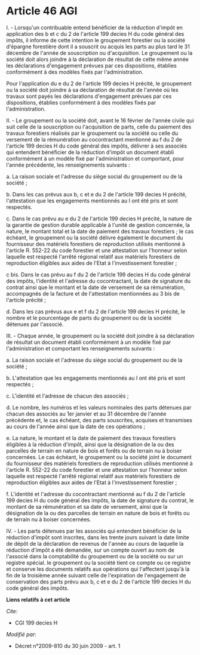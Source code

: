 # Article 46 AGI

I. - Lorsqu'un contribuable entend bénéficier de la réduction d'impôt en application des b et c du 2 de l'article 199 decies
H du code général des impôts, il informe de cette intention le groupement forestier ou la société d'épargne forestière dont
il a souscrit ou acquis les parts au plus tard le 31 décembre de l'année de souscription ou d'acquisition. Le groupement ou
la société doit alors joindre à la déclaration de résultat de cette même année les déclarations d'engagement prévues par ces
dispositions, établies conformément à des modèles fixés par l'administration. 

Pour l'application du e du 2 de l'article 199 decies H précité, le groupement ou la société doit joindre à sa déclaration de
résultat de l'année où les travaux sont payés les déclarations d'engagement prévues par ces dispositions, établies
conformément à des modèles fixés par l'administration. 

II. - Le groupement ou la société doit, avant le 16 février de l'année civile qui suit celle de la souscription ou
l'acquisition de parts, celle du paiement des travaux forestiers réalisés par le groupement ou la société ou celle du
versement de la rémunération au cocontractant mentionné au f du 2 de l'article 199 decies H du code général des impôts,
délivrer à ses associés qui entendent bénéficier de la réduction d'impôt un document établi conformément à un modèle fixé par
l'administration et comportant, pour l'année précédente, les renseignements suivants : 

a. La raison sociale et l'adresse du siège social du groupement ou de la société ; 

b. Dans les cas prévus aux b, c et e du 2 de l'article 199 decies H précité, l'attestation que les engagements mentionnés au
I ont été pris et sont respectés. 

c. Dans le cas prévu au e du 2 de l'article 199 decies H précité, la nature de la garantie de gestion durable applicable à
l'unité de gestion concernée, la nature, le montant total et la date de paiement des travaux forestiers ; le cas échéant, le
groupement ou la société délivre également le document du fournisseur des matériels forestiers de reproduction utilisés
mentionné à l'article R. 552-22 du code forestier et une attestation sur l'honneur selon laquelle est respecté l'arrêté
régional relatif aux matériels forestiers de reproduction éligibles aux aides de l'Etat à l'investissement forestier ;

c bis. Dans le cas prévu au f du 2 de l'article 199 decies H du code général des impôts, l'identité et l'adresse du
cocontractant, la date de signature du contrat ainsi que le montant et la date de versement de sa rémunération, accompagnés
de la facture et de l'attestation mentionnées au 3 bis de l'article précité ;

d. Dans les cas prévus aux e et f du 2 de l'article 199 decies H précité, le nombre et le pourcentage de parts du groupement
ou de la société détenues par l'associé. 

III. - Chaque année, le groupement ou la société doit joindre à sa déclaration de résultat un document établi conformément à
un modèle fixé par l'administration et comportant les renseignements suivants : 

a. La raison sociale et l'adresse du siège social du groupement ou de la société ; 

b. L'attestation que les engagements mentionnés au I ont été pris et sont respectés ; 

c. L'identité et l'adresse de chacun des associés ; 

d. Le nombre, les numéros et les valeurs nominales des parts détenues par chacun des associés au 1er janvier et au 31
décembre de l'année précédente et, le cas échéant, des parts souscrites, acquises et transmises au cours de l'année ainsi que
la date de ces opérations ; 

e. La nature, le montant et la date de paiement des travaux forestiers éligibles à la réduction d'impôt, ainsi que la
désignation de la ou des parcelles de terrain en nature de bois et forêts ou de terrain nu à boiser concernées. Le cas
échéant, le groupement ou la société joint le document du fournisseur des matériels forestiers de reproduction utilisés
mentionné à l'article R. 552-22 du code forestier et une attestation sur l'honneur selon laquelle est respecté l'arrêté
régional relatif aux matériels forestiers de reproduction éligibles aux aides de l'Etat à l'investissement forestier ; 

f. L'identité et l'adresse du cocontractant mentionné au f du 2 de l'article 199 decies H du code général des impôts, la date
de signature du contrat, le montant de sa rémunération et sa date de versement, ainsi que la désignation de la ou des
parcelles de terrain en nature de bois et forêts ou de terrain nu à boiser concernées.

IV. - Les parts détenues par les associés qui entendent bénéficier de la réduction d'impôt sont inscrites, dans les trente
jours suivant la date limite de dépôt de la déclaration de revenus de l'année au cours de laquelle la réduction d'impôt a été
demandée, sur un compte ouvert au nom de l'associé dans la comptabilité du groupement ou de la société ou sur un registre
spécial. le groupement ou la société tient ce compte ou ce registre et conserve les documents relatifs aux opérations qui
l'affectent jusqu'à la fin de la troisième année suivant celle de l'expiration de l'engagement de conservation des parts
prévu aux b, c et e du 2 de l'article 199 decies H du code général des impôts.

**Liens relatifs à cet article**

_Cite_:

  - CGI 199 decies H

_Modifié par_:

  - Décret n°2009-810 du 30 juin 2009 - art. 1
